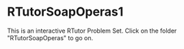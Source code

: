 # RTutorSoapOperas1
This is an interactive RTutor Problem Set. 
Click on the folder "RTutorSoapOperas" to go on.
